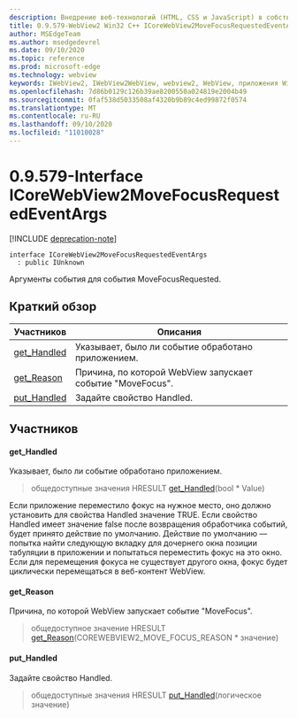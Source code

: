 ```yaml
---
description: Внедрение веб-технологий (HTML, CSS и JavaScript) в собственные приложения с помощью элемента управления Microsoft Edge WebView2
title: 0.9.579-WebView2 Win32 C++ ICoreWebView2MoveFocusRequestedEventArgs
author: MSEdgeTeam
ms.author: msedgedevrel
ms.date: 09/10/2020
ms.topic: reference
ms.prod: microsoft-edge
ms.technology: webview
keywords: IWebView2, IWebView2WebView, webview2, WebView, приложения Win32, Win32, EDGE, ICoreWebView2, ICoreWebView2Controller, управление браузером, EDGE HTML, ICoreWebView2MoveFocusRequestedEventArgs
ms.openlocfilehash: 7d86b0129c126b39ae8200550a024819e2004b49
ms.sourcegitcommit: 0faf538d5033508af4320b9b89c4ed99872f0574
ms.translationtype: MT
ms.contentlocale: ru-RU
ms.lasthandoff: 09/10/2020
ms.locfileid: "11010028"
---
```

# 0.9.579-Interface ICoreWebView2MoveFocusRequestedEventArgs 

[!INCLUDE [deprecation-note](../../includes/deprecation-note.md)]

```
interface ICoreWebView2MoveFocusRequestedEventArgs
  : public IUnknown
```

Аргументы события для события MoveFocusRequested.

## Краткий обзор

 Участников                        | Описания
--------------------------------|---------------------------------------------
[get_Handled](#get_handled) | Указывает, было ли событие обработано приложением.
[get_Reason](#get_reason) | Причина, по которой WebView запускает событие "MoveFocus".
[put_Handled](#put_handled) | Задайте свойство Handled.

## Участников

#### get_Handled 

Указывает, было ли событие обработано приложением.

> общедоступные значения HRESULT [get_Handled](#get_handled)(bool * Value)

Если приложение переместило фокус на нужное место, оно должно установить для свойства Handled значение TRUE. Если свойство Handled имеет значение false после возвращения обработчика событий, будет принято действие по умолчанию. Действие по умолчанию — попытка найти следующую вкладку для дочернего окна позиции табуляции в приложении и попытаться переместить фокус на это окно. Если для перемещения фокуса не существует другого окна, фокус будет циклически перемещаться в веб-контент WebView.

#### get_Reason 

Причина, по которой WebView запускает событие "MoveFocus".

> общедоступное значение HRESULT [get_Reason](#get_reason)(COREWEBVIEW2_MOVE_FOCUS_REASON * значение)

#### put_Handled 

Задайте свойство Handled.

> общедоступные значения HRESULT [put_Handled](#put_handled)(логическое значение)

